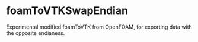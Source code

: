 # foamToVTKSwapEndian
Experimental modified foamToVTK from OpenFOAM, for exporting data with the opposite endianess.
